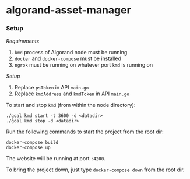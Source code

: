 # algorand-asset-manager

### Setup

*Requirements*
1. `kmd` process of Algorand node must be running
2. `docker` and `docker-compose` must be installed
3. `ngrok` must be running on whatever port `kmd` is running on

*Setup*
1. Replace `psToken` in API `main.go`
2. Replace `kmdAddress` and `kmdToken` in API `main.go`

To start and stop `kmd` (from within the node directory):

```
./goal kmd start -t 3600 -d <datadir>
./goal kmd stop -d <datadir>
```

Run the following commands to start the project from the root dir:

```
docker-compose build
docker-compose up
```

The website will be running at port `:4200`.

To bring the project down, just type `docker-compose down` from the root dir.
